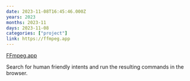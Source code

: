 ```yaml
---
date: 2023-11-08T16:45:46.000Z
years: 2023
months: 2023-11
days: 2023-11-08
categories: ["project"]
link: https://ffmpeg.app
---
```

[FFmpeg.app](https://ffmpeg.app)

Search for human friendly intents and run the resulting commands in the browser.
